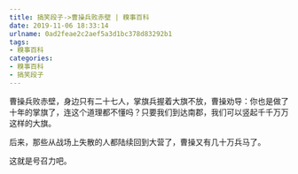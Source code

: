 ```yaml
---
title: 搞笑段子->曹操兵败赤壁 | 糗事百科
date: 2019-11-06 18:33:14
urlname: 0ad2feae2c2aef5a3d1bc378d83292b1
tags: 
- 糗事百科
categories:
- 糗事百科
- 搞笑段子
---
```

曹操兵败赤壁，身边只有二十七人，掌旗兵握着大旗不放，曹操劝导：你也是做了十年的掌旗了，连这个道理都不懂吗？只要我们到达南郡，我们可以竖起千千万万这样的大旗。

后来，那些从战场上失散的人都陆续回到大营了，曹操又有几十万兵马了。

这就是号召力吧。



